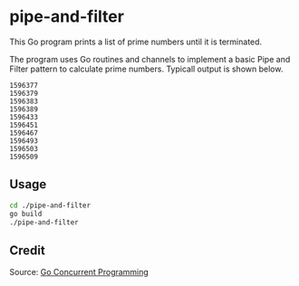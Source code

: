 # pipe-and-filter
This Go program prints a list of prime numbers until it is terminated.

The program uses Go routines and channels to implement a basic Pipe and Filter pattern to calculate prime numbers. Typicall output is shown below.

```
1596377
1596379
1596383
1596389
1596433
1596451
1596467
1596493
1596503
1596509
```

## Usage

```bash
cd ./pipe-and-filter
go build
./pipe-and-filter
```

## Credit

Source: [Go Concurrent Programming](http://www.pluralsight.com/courses/go-concurrent-programming)
